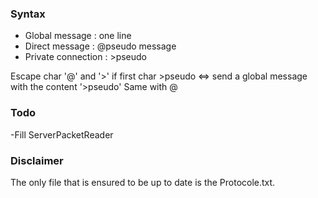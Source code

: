 

### Syntax

- Global message : one line
- Direct message : @pseudo message
- Private connection : >pseudo

Escape char '@' and '>' if first char
\>pseudo  <=>  send a global message with the content '>pseudo'
Same with @


### Todo

-Fill ServerPacketReader






### Disclaimer 
The only file that is ensured to be up to date is the Protocole.txt.


